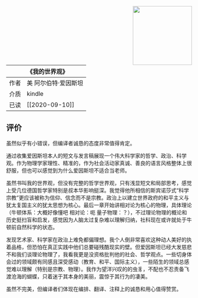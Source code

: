 ---
---

<img src='https://picture-guan.oss-cn-hangzhou.aliyuncs.com/20220816133011.png' style='float:right ; width:160px;height:80 px'/>

|   [](https://book.douban.com/subject/30320887)          | 《我的世界观》                                   |
|:-------|:---------------------------------------------|
|  作者    |    美 阿尔伯特·爱因斯坦                        |
|  介质    |   kindle                      |
|  已读    |     [[2020-09-10]]                 |

## 评价

虽然似乎有小错误，但编译者诚恳的态度非常值得肯定。

通过收集爱因斯坦本人的短文与发言稿展现一个伟大科学家的哲学、政治、科学观。作为物理学家理性、精准的，作为社会活动家真诚、善良的语言风格整体上很舒服，但也可以感觉到为什么爱因斯坦不适合当老师。

虽然书叫我的世界观，但没有完整的哲学世界观，只有浅显短文和局部思考，感觉上受几位德国哲学家特别是叔本华影响挺深。我觉得他所相信的斯宾诺莎式“科学宗教”更应该被称为信仰、信念而不是宗教。政治上以建立世界政府的和平主义与犹太复国主义的犹太思想为核心。最后一章开始讲相对论为核心的物理，具体理论（牛顿体系：大概好像懂吧 相对论：呃 量子物理：？），不过理论物理的概论和历史挺扫盲和启发，感觉因为人脑太过复杂难以理解归纳，社科现在或许就处于牛顿前自然科学的状态。

发现艺术家、科学家在政治上难免都偏理想。我个人倒非常喜欢这种动人美好的执着品格，但恐怕在真正实践中他们总要碰残酷现实的壁。但爱因斯坦已经大发慈悲不和我们谈理论物理了，我看我更是没资格批判他的社会、哲学观点。一些切身体会过的领域颇有同感且深受感动（教育、和平、国际主义），一些陌生的领域总感觉难以理解（特别是宗教、物理）。我作为望洋兴叹的的虫豸，不配也不忍责备飞渡沧海的蝴蝶，只着迷于其本身的美丽，震惊于其行为的凄美。

虽然不完美，但编译者们体现在编排、翻译、注释上的诚恳和用心值得赞赏。